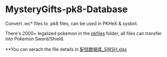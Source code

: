 # MysteryGifts-pk8-Database

Convert .wc* files to .pk8 files, can be used in PKHeX &amp; sysbot.

There's 2000+ legalized pokemon in the [pkfiles](https://github.com/Nyaneymar/MysteryGifts-pk8-Database/tree/master/pkfiles) folder, all files can transfer into Pokemon Sword/Shield.

**You can serach the file details in [配信数据库_SWSH.xlsx](https://github.com/Nyaneymar/MysteryGifts-pk8-Database/blob/master/%E9%85%8D%E4%BF%A1%E6%95%B0%E6%8D%AE%E5%BA%93_SWSH.xlsx)

